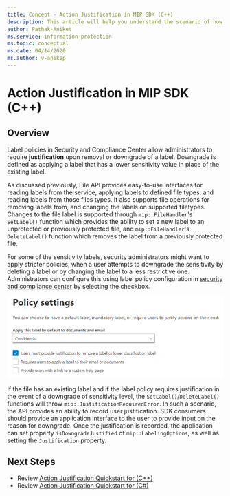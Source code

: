 ```yaml
---
title: Concept - Action Justification in MIP SDK (C++)
description: This article will help you understand the scenario of how to downgrade or remove a label needing justification.
author: Pathak-Aniket
ms.service: information-protection
ms.topic: conceptual
ms.date: 04/14/2020
ms.author: v-anikep
---
```


# Action Justification in MIP SDK (C++)

## Overview

Label policies in Security and Compliance Center allow administrators to require **justification** upon removal or downgrade of a label. Downgrade is defined as applying a label that has a lower sensitivity value in place of the existing label.

As discussed previously, File API provides easy-to-use interfaces for reading labels from the service, applying labels to defined file types, and reading labels from those files types. It also supports file operations for removing labels from, and changing the labels on supported filetypes. Changes to the file label is supported through `mip::FileHandler`'s `SetLabel()` function which provides the ability to set a new label to an unprotected or previously protected file, and `mip::FileHandler`'s `DeleteLabel()` function which removes the label from a previously protected file.

For some of the sensitivity labels, security administrators might want to apply stricter policies, when a user attempts to downgrade the sensitivity by deleting a label or by changing the label to a less restrictive one. Administrators can configure this using label policy configuration in [security and compliance center](https://sip.compliance.microsoft.com/) by selecting the checkbox.

![Action Justification Required](./media/JustifyAction.png)

If the file has an existing label and if the label policy requires justification in the event of a downgrade of sensitivity level, the `SetLabel()`/`DeleteLabel()` functions will throw `mip::JustificationRequiredError`. In such a scenario, the API provides an ability to record user justification. SDK consumers should provide an application interface to the user to provide input on the reason for downgrade. Once the justification is recorded, the application can set property `isDowngradeJustified` of `mip::LabelingOptions`, as well as setting the `Justification` property.

## Next Steps

- Review [Action Justification Quickstart for (C++)](quick-file-justifyactions-cpp.md)
- Review [Action Justification Quickstart for (C#)](quick-file-justifyactions-csharp.md)